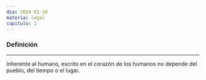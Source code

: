 ```yaml
---
dia: 2024-01-10
materia: legal
capitulo: 1
---
```

### Definición
---
Inherente al humano, escrito en el corazón de los humanos no depende del pueblo, del tiempo o el lugar.
